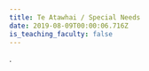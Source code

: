 ```yaml
---
title: Te Atawhai / Special Needs
date: 2019-08-09T00:00:06.716Z
is_teaching_faculty: false
---
```

.
